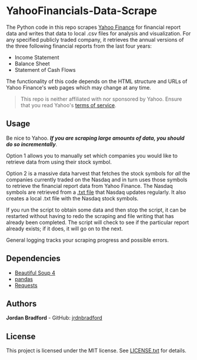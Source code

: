 # YahooFinancials-Data-Scrape
The Python code in this repo scrapes [Yahoo Finance](https://finance.yahoo.com/) for financial report data and writes that data to local .csv files for analysis and visualization. For any specified publicly traded company, it retrieves the annual versions of the three following financial reports from the last four years:

* Income Statement
* Balance Sheet
* Statement of Cash Flows

The functionality of this code depends on the HTML structure and URLs of Yahoo Finance's web pages which may change at any time. 

> This repo is neither affiliated with nor sponsored by Yahoo. Ensure that you read Yahoo's [terms of service](https://policies.oath.com/us/en/oath/terms/otos/index.html).

## Usage
Be nice to Yahoo. ***If you are scraping large amounts of data, you should do so incrementally***. 

Option 1 allows you to manually set which companies you would like to retrieve data from using their stock symbol. 

Option 2 is a massive data harvest that fetches the stock symbols for *all* the companies currently traded on the Nasdaq and in turn uses those symbols to retrieve the financial report data from Yahoo Finance. The Nasdaq symbols are retrieved from a [.txt file](http://www.nasdaqtrader.com/dynamic/SymDir/nasdaqlisted.txt) that Nasdaq updates regularly. It also creates a local .txt file with the Nasdaq stock symbols.

If you run the script to obtain some data and then stop the script, it can be restarted without having to redo the scraping and file writing that has already been completed. The script will check to see if the particular report already exists; if it does, it will go on to the next.

General logging tracks your scraping progress and possible errors.

## Dependencies
* [Beautiful Soup 4](https://www.crummy.com/software/BeautifulSoup/)
* [pandas](https://pandas.pydata.org/)
* [Requests](http://docs.python-requests.org/en/master/)

## Authors
**Jordan Bradford** - GitHub: [jrdnbradford](https://github.com/jrdnbradford)

## License
This project is licensed under the MIT license. See [LICENSE.txt](LICENSE.txt) for details.